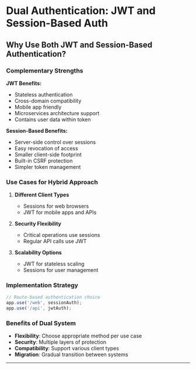 # Dual Authentication: JWT and Session-Based Auth

## Why Use Both JWT and Session-Based Authentication?

### Complementary Strengths

**JWT Benefits:**
- Stateless authentication
- Cross-domain compatibility
- Mobile app friendly
- Microservices architecture support
- Contains user data within token

**Session-Based Benefits:**
- Server-side control over sessions
- Easy revocation of access
- Smaller client-side footprint
- Built-in CSRF protection
- Simpler token management

### Use Cases for Hybrid Approach

1. **Different Client Types**
    - Sessions for web browsers
    - JWT for mobile apps and APIs

2. **Security Flexibility**
    - Critical operations use sessions
    - Regular API calls use JWT

3. **Scalability Options**
    - JWT for stateless scaling
    - Sessions for user management

### Implementation Strategy

```javascript
// Route-based authentication choice
app.use('/web', sessionAuth);
app.use('/api', jwtAuth);
```

### Benefits of Dual System

- **Flexibility**: Choose appropriate method per use case
- **Security**: Multiple layers of protection
- **Compatibility**: Support various client types
- **Migration**: Gradual transition between systems  
---

